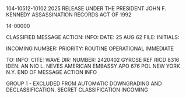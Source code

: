 104-10512-10102 2025 RELEASE UNDER THE PRESIDENT JOHN F. KENNEDY ASSASSINATION RECORDS ACT OF 1992

14-00000

CLASSIFIED MESSAGE
ACTION:
INFO:
DATE: 25 AUG 62
FILE:
INITIALS:

INCOMING NUMBER:
PRIORITY: ROUTINE
OPERATIONAL IMMEDIATE

TO:
INFO:
CITE: WAVE
DIR:
NUMBER: 2420402
GYROSE
REF RICD 8316
IDEN: AN NIO L. NEVES
AMERICAN EMBASSY
APO 676
POL
NEW YORK N.Y.
END OF MESSAGE
ACTION
INFO

GROUP 1 - EXCLUDED FROM AUTOMATIC DOWNGRADING AND DECLASSIFICATION.
SECRET
CLASSIFICATION
INCOMING
